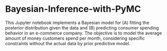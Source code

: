 # Bayesian-Inference-with-PyMC
This Jupyter notebook implements a Bayesian model for (A) fitting the posterior distribution given the data and (B) predicting consumer spending behavior in an e-commerce company. The objective is to model the average amount of money customers spend per month, considering specific constraints without the actual data by prior predictive model.
